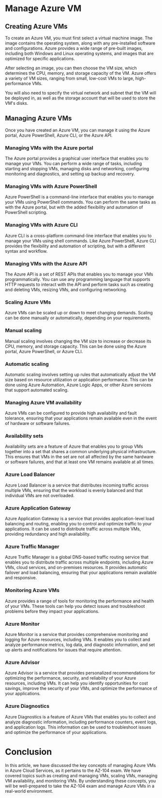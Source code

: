 # Manage Azure VM

## Creating Azure VMs
To create an Azure VM, you must first select a virtual machine image. The image contains the operating system, along with any pre-installed software and configurations. Azure provides a wide range of pre-built images, including both Windows and Linux operating systems, and images that are optimized for specific applications.

After selecting an image, you can then choose the VM size, which determines the CPU, memory, and storage capacity of the VM. Azure offers a variety of VM sizes, ranging from small, low-cost VMs to large, high-performance VMs.

You will also need to specify the virtual network and subnet that the VM will be deployed in, as well as the storage account that will be used to store the VM's disks.

## Managing Azure VMs
Once you have created an Azure VM, you can manage it using the Azure portal, Azure PowerShell, Azure CLI, or the Azure API.

### Managing VMs with the Azure portal
The Azure portal provides a graphical user interface that enables you to manage your VMs. You can perform a wide range of tasks, including starting and stopping VMs, managing disks and networking, configuring monitoring and diagnostics, and setting up backup and recovery.

### Managing VMs with Azure PowerShell
Azure PowerShell is a command-line interface that enables you to manage your VMs using PowerShell commands. You can perform the same tasks as with the Azure portal, but with the added flexibility and automation of PowerShell scripting.

### Managing VMs with Azure CLI
Azure CLI is a cross-platform command-line interface that enables you to manage your VMs using shell commands. Like Azure PowerShell, Azure CLI provides the flexibility and automation of scripting, but with a different syntax and workflow.

### Managing VMs with the Azure API
The Azure API is a set of REST APIs that enables you to manage your VMs programmatically. You can use any programming language that supports HTTP requests to interact with the API and perform tasks such as creating and deleting VMs, resizing VMs, and configuring networking.

### Scaling Azure VMs
Azure VMs can be scaled up or down to meet changing demands. Scaling can be done manually or automatically, depending on your requirements.

### Manual scaling
Manual scaling involves changing the VM size to increase or decrease its CPU, memory, and storage capacity. This can be done using the Azure portal, Azure PowerShell, or Azure CLI.

### Automatic scaling
Automatic scaling involves setting up rules that automatically adjust the VM size based on resource utilization or application performance. This can be done using Azure Automation, Azure Logic Apps, or other Azure services that support automated scaling.

### Managing Azure VM availability
Azure VMs can be configured to provide high availability and fault tolerance, ensuring that your applications remain available even in the event of hardware or software failures.

### Availability sets
Availability sets are a feature of Azure that enables you to group VMs together into a set that shares a common underlying physical infrastructure. This ensures that VMs in the set are not all affected by the same hardware or software failures, and that at least one VM remains available at all times.

### Azure Load Balancer
Azure Load Balancer is a service that distributes incoming traffic across multiple VMs, ensuring that the workload is evenly balanced and that individual VMs are not overloaded.

### Azure Application Gateway
Azure Application Gateway is a service that provides application-level load balancing and routing, enabling you to control and optimize traffic to your applications. It can be used to distribute traffic across multiple VMs, providing redundancy and high availability.

### Azure Traffic Manager
Azure Traffic Manager is a global DNS-based traffic routing service that enables you to distribute traffic across multiple endpoints, including Azure VMs, cloud services, and on-premises resources. It provides automatic failover and load balancing, ensuring that your applications remain available and responsive.

### Monitoring Azure VMs
Azure provides a range of tools for monitoring the performance and health of your VMs. These tools can help you detect issues and troubleshoot problems before they impact your applications.

### Azure Monitor
Azure Monitor is a service that provides comprehensive monitoring and logging for Azure resources, including VMs. It enables you to collect and analyze performance metrics, log data, and diagnostic information, and set up alerts and notifications for issues that require attention.

### Azure Advisor
Azure Advisor is a service that provides personalized recommendations for optimizing the performance, security, and reliability of your Azure resources, including VMs. It can help you identify opportunities for cost savings, improve the security of your VMs, and optimize the performance of your applications.

### Azure Diagnostics
Azure Diagnostics is a feature of Azure VMs that enables you to collect and analyze diagnostic information, including performance counters, event logs, and application logs. This information can be used to troubleshoot issues and optimize the performance of your applications.

# Conclusion
In this article, we have discussed the key concepts of managing Azure VMs in Azure Cloud Services, as it pertains to the AZ-104 exam. We have covered topics such as creating and managing VMs, scaling VMs, managing VM availability, and monitoring VMs. By understanding these concepts, you will be well-prepared to take the AZ-104 exam and manage Azure VMs in a real-world environment.


